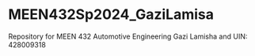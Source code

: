 # MEEN432Sp2024_GaziLamisa
Repository for MEEN 432 Automotive Engineering
Gazi Lamisha and UIN: 428009318
